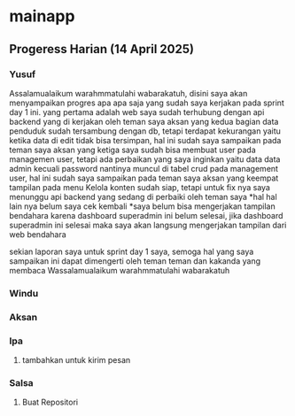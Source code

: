 # mainapp
## Progeress Harian (14 April 2025)
### Yusuf
Assalamualaikum warahmmatulahi wabarakatuh, disini saya akan menyampaikan progres apa apa saja yang sudah saya kerjakan pada sprint day 1 ini. 
yang pertama adalah web saya sudah terhubung dengan api backend yang di kerjakan oleh teman saya aksan
yang kedua bagian data penduduk sudah tersambung dengan db, tetapi terdapat kekurangan yaitu ketika data di edit tidak bisa tersimpan, hal ini sudah saya sampaikan pada teman saya aksan
yang ketiga saya sudah bisa membuat user pada managemen user, tetapi ada perbaikan yang saya inginkan yaitu data data admin kecuali password nantinya muncul di tabel crud pada management user, hal ini sudah saya sampaikan pada teman saya aksan 
yang keempat tampilan pada menu Kelola konten sudah siap, tetapi untuk fix nya saya menunggu api backend yang sedang di perbaiki oleh teman saya
*hal hal lain nya belum saya cek kembali
*saya belum bisa mengerjakan tampilan bendahara karena dashboard superadmin ini belum selesai, jika dashboard superadmin ini selesai maka saya akan langsung mengerjakan tampilan dari web bendahara 

sekian laporan saya untuk sprint day 1 saya, semoga hal yang saya sampaikan ini dapat dimengerti oleh teman teman dan kakanda yang membaca
Wassalamualaikum warahmmatulahi wabarakatuh

### Windu
### Aksan
### Ipa
1. tambahkan untuk kirim pesan 
### Salsa
1. Buat Repositori
